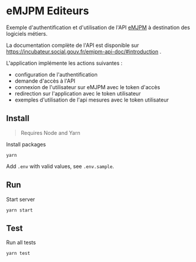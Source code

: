 # eMJPM Editeurs

Exemple d'authentification et d'utilisation de l'API [eMJPM](https://github.com/SocialGouv/emjpm) à destination des logiciels métiers.

La documentation complète de l'API est disponible sur https://incubateur.social.gouv.fr/emjpm-api-doc/#introduction .

L'application implémente les actions suivantes :
* configuration de l'authentification
* demande d'accès à l'API
* connexion de l'utilisateur sur eMJPM avec le token d'accès
* redirection sur l'application avec le token utilisateur
* exemples d'utilisation de l'api mesures avec le token utilisateur

## Install

> Requires Node and Yarn

Install packages

```
yarn
```

Add `.env` with valid values, see `.env.sample`.

## Run

Start server

```
yarn start
```

## Test

Run all tests
```
yarn test
```
